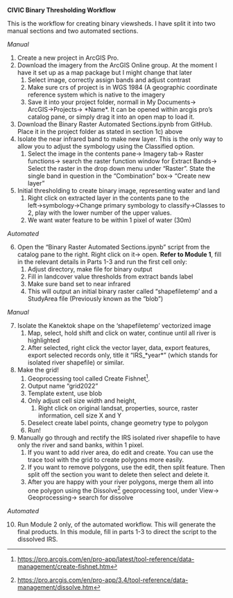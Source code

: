 **CIVIC Binary Thresholding Workflow**

This is the workflow for creating binary viewsheds. I have split it into two manual sections and two automated sections.

*Manual*

1. Create a new project in ArcGIS Pro.  
2. Download the imagery from the ArcGIS Online group. At the moment I have it set up as a map package but I might change that later  
   1. Select image, correctly assign bands and adjust contrast  
   2. Make sure crs of project is in WGS 1984 (A geographic coordinate reference system which is native to the imagery  
   3. Save it into your project folder, normall in My Documents→ ArcGIS→Projects→ \*Name\*. It can be opened within arcgis pro’s catalog pane, or simply drag it into an open map to load it.  
3. Download the Binary Raster Automated Sections.ipynb from GitHub. Place it in the project folder as stated in section 1c) above  
4. Isolate the near infrared band to make new layer. This is the only way to allow you to adjust the symbology using the Classified option.  
   1.  Select the image in the contents pane→ Imagery tab→ Raster functions→ search the raster function window for Extract Bands→ Select the raster in the drop down menu under “Raster”. State the single band in question in the “Combination” box→ “Create new layer”  
5. Initial thresholding to create binary image, representing water and land  
   1. Right click on extracted layer in the contents pane to the left→symbology→Change primary symbology to classify→Classes to 2, play with the lower number of the upper values.   
   2. We want water feature to be within 1 pixel of water (30m)

*Automated*

6. Open the “Binary Raster Automated Sections.ipynb” script from the catalog pane to the right. Right click on it→ open. **Refer to Module 1**, fill in the relevant details in Parts 1-3 and run the first cell only:  
   1. Adjust directory, make file for binary output  
   2. Fill in landcover value thresholds from extract bands label  
   3. Make sure band set to near infrared  
   4. This will output an initial binary raster called “shapefiletemp’ and a StudyArea file (Previously known as the “blob”)

*Manual*

7. Isolate the Kanektok shape on the ‘shapefiletemp’ vectorized image  
   1. Map, select, hold shift and click on water, continue until all river is highlighted  
   2. After selected, right click the vector layer, data, export features, export selected records only, title it “IRS\_\*year\*” (which stands for isolated river shapefile) or similar.  
8. Make the grid\!  
   1. Geoprocessing tool called Create Fishnet[^2].  
   2. Output name “grid2022”  
   3. Template extent, use blob  
   4. Only adjust cell size width and height,  
      1. Right click on original landsat, properties, source, raster information, cell size X and Y  
   5. Deselect create label points, change geometry type to polygon  
   6. Run\!  
9. Manually go through and rectify the IRS isolated river shapefile to have only the river and sand banks, within 1 pixel.  
   1. If you want to add river area, do edit and create. You can use the trace tool with the grid to create polygons more easily.  
   2. If you want to remove polygons, use the edit, then split feature. Then split off the section you want to delete then select and delete it.  
   3. After you are happy with your river polygons, merge them all into one polygon using the Dissolve[^3] geoprocessing tool, under View→ Geoprocessing→ search for dissolve

*Automated*

10. Run Module 2 only, of the automated workflow. This will generate the final products. In this module, fill in parts 1-3 to direct the script to the dissolved IRS.

[^1]:  https://pro.arcgis.com/en/pro-app/latest/help/editing/merge-features-into-one-feature.htm

[^2]:  https://pro.arcgis.com/en/pro-app/latest/tool-reference/data-management/create-fishnet.htm

[^3]:  https://pro.arcgis.com/en/pro-app/3.4/tool-reference/data-management/dissolve.htm
